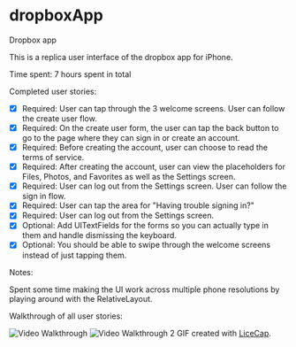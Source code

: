 # dropboxApp
Dropbox app

This is a replica user interface of the dropbox app for iPhone.

Time spent: 7 hours spent in total

Completed user stories:

* [x] Required: User can tap through the 3 welcome screens.
 User can follow the create user flow.
* [x] Required: On the create user form, the user can tap the back button to go to the page where they can sign in or create an account.
* [x] Required: Before creating the account, user can choose to read the terms of service.
* [x] Required: After creating the account, user can view the placeholders for Files, Photos, and Favorites as well as the Settings screen.
* [x] Required: User can log out from the Settings screen.
 User can follow the sign in flow.
* [x] Required: User can tap the area for "Having trouble signing in?"
 * [x] Required: User can log out from the Settings screen.
 * [x] Optional: Add UITextFields for the forms so you can actually type in them and handle dismissing the keyboard.
 * [x] Optional: You should be able to swipe through the welcome screens instead of just tapping them.

Notes:

Spent some time making the UI work across multiple phone resolutions by playing around with the RelativeLayout.

Walkthrough of all user stories:

![Video Walkthrough](https://cloud.githubusercontent.com/assets/1372815/9969374/029993f6-5e03-11e5-9508-0bd5550e8d78.gif)
![Video Walkthrough 2](https://cloud.githubusercontent.com/assets/1372815/9969428/4a291dfe-5e03-11e5-98a6-0a5b0f6b1b92.gif)
GIF created with [LiceCap](http://www.cockos.com/licecap/).

